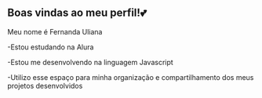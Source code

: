 ## Boas vindas ao meu perfil!💕

Meu nome é Fernanda Uliana 

-Estou estudando na Alura

-Estou me desenvolvendo na linguagem Javascript

-Utilizo esse espaço para minha organização e compartilhamento dos meus projetos desenvolvidos
